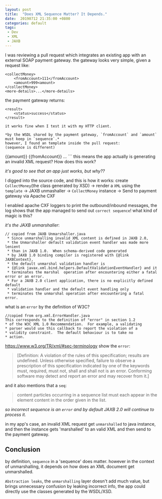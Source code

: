```yaml
---
layout: post
title:  "Does XML Sequence Matter? It Depends."
date:  20190712 21:35:00 +0800
categories: default
tags:
 - Dev
 - XML
 - JAXB
---
```

I was reviewing a pull request which integrates an existing app with an external SOAP payment gateway.
the gateway looks very simple, given a request like:
```
<collectMoney>
    <fromAccount>111</fromAccount>
    <amount>999<amount>
</collectMoney>
<more-details>...</more-details>
```
the payment gateway returns:
```
<result>
    <status>success</status>
</result>

it works fine when I test it with my HTTP client.

*by the WSDL shared by the payment gateway, `fromAccount` and `amount` must keep in `sequence`.*
however, I found an template inside the pull request:
(sequence is different)
```
<collectMoney>
    <amount>{{amount}}<amount>
    <fromAccount>{{fromAccount}}</fromAccount>
</collectMoney>
<more-details>...</more-details>
```
this means the app actually is generating an invalid XML request? How does this work?

*it's good to see that an app just works, but why??*

I digged into the source code, and this is how it works:
create `CollectMoney`(the class generated by XSD) -> render a `XML` using the `template` -> JAXB unmashaller -> `CollectMoney` instance -> Send to payment gateway via Apache CXF

I enabled apache CXF loggers to print the outbound/inbound messages, the log shows that the app managed to send out `correct sequence`!
what kind of magic is this?

*it's the JAXB unmarshaller*:

```
// copied from JAXB Unmarshaller.java
 * Since unmarshalling invalid XML content is defined in JAXB 2.0,
 * the Unmarshaller default validation event handler was made more lenient
 * than in JAXB 1.0.  When schema-derived code generated
 * by JAXB 1.0 binding compiler is registered with {@link JAXBContext},
 * the default unmarshal validation handler is
 * {@link javax.xml.bind.helpers.DefaultValidationEventHandler} and it
 * terminates the marshal  operation after encountering either a fatal error or an error.
 * For a JAXB 2.0 client application, there is no explicitly defined default
 * validation handler and the default event handling only
 * terminates the unmarshal operation after encountering a fatal error.
 ```

 what is an `error` by the definition of W3C?

 ```
//copied from org.xml.ErrorHandler.java
This corresponds to the definition of "error" in section 1.2
 * of the W3C XML 1.0 Recommendation.  For example, a validating
 * parser would use this callback to report the violation of a
 * validity constraint.  The default behaviour is to take no
 * action.
 ```

https://www.w3.org/TR/xml/#sec-terminology show the `error`:
> [Definition: A violation of the rules of this specification; results are undefined. Unless otherwise specified, failure to observe a prescription of this specification indicated by one of the keywords must, required, must not, shall and shall not is an error. Conforming software may detect and report an error and may recover from it.]

and it also mentions that a `seq`:
>content particles occurring in a sequence list must each appear in the element content in the order given in the list.

*so incorrect sequence is an `error` and by default JAXB 2.0 will continue to process it.*

in my app's case, an invalid XML request get `unmarshalled` to java instance, and then the instance gets 'marshalled' to an valid XML and then send to the payment gateway.

## Conclusion
by definition, `sequence` in a 'sequence' does matter. however in the context of unmarshalling,  it depends on how does an XML document get unmarshalled.

`Abstraction leaks`, the `unmarshalling` layer doesn't add much value, but brings unnecessary confusion by leaking incorrect info, the app could directly use the classes generated by the WSDL/XSD.

